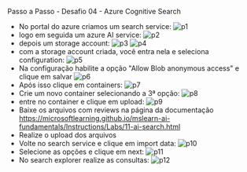 Passo a Passo - Desafio 04 - Azure Cognitive Search
* No portal do azure criamos um search service:
   ![p1](https://github.com/alebona/Microsoft-Azure-AI-Fundamentals-DIO-/assets/6590228/77c4e214-c568-426e-afc1-a7beb0fe357a)
* logo em seguida um azure AI service:
  ![p2](https://github.com/alebona/Microsoft-Azure-AI-Fundamentals-DIO-/assets/6590228/10d34fc3-f74a-4afe-8269-d8b135400aa4)
* depois um storage account:
  ![p3](https://github.com/alebona/Microsoft-Azure-AI-Fundamentals-DIO-/assets/6590228/0af2af13-1b13-4ada-a3c1-f14585762960)
  ![p4](https://github.com/alebona/Microsoft-Azure-AI-Fundamentals-DIO-/assets/6590228/da71b2ae-18f4-4f03-841a-1f6196259e85)
* com a storage account criada, você entra nela e seleciona configuration:
  ![p5](https://github.com/alebona/Microsoft-Azure-AI-Fundamentals-DIO-/assets/6590228/573dc936-79d9-40fc-884c-8990ed72960d)
* Na configuração habilite a opção "Allow Blob anonymous access" e clique em salvar
  ![p6](https://github.com/alebona/Microsoft-Azure-AI-Fundamentals-DIO-/assets/6590228/67cf8ad0-5aef-4611-a64e-509888c17849)
* Após isso clique em containers:
  ![p7](https://github.com/alebona/Microsoft-Azure-AI-Fundamentals-DIO-/assets/6590228/2027b694-02c9-4556-a3e2-a2194da31895)
* Crie um novo container selecionando a 3ª opção:
  ![p8](https://github.com/alebona/Microsoft-Azure-AI-Fundamentals-DIO-/assets/6590228/ac1c1e8f-d5a0-44e4-bec3-c60f4c461c6a)
* entre no container e clique em upload:
  ![p9](https://github.com/alebona/Microsoft-Azure-AI-Fundamentals-DIO-/assets/6590228/ea1d3bea-8e47-4aa7-80df-eda3835e7c7c)
* Baixe os arquivos com reviews na página da documentação https://microsoftlearning.github.io/mslearn-ai-fundamentals/Instructions/Labs/11-ai-search.html
* Realize o upload dos arquivos
* Volte no search service e clique em import data:
  ![p10](https://github.com/alebona/Microsoft-Azure-AI-Fundamentals-DIO-/assets/6590228/511e9c77-0350-493a-8a0b-89e259145a12)
* Selecione as opções e clique em next:
  ![p11](https://github.com/alebona/Microsoft-Azure-AI-Fundamentals-DIO-/assets/6590228/09983098-1fd1-4da0-aba4-69b9fa7dce35)
* No search explorer realize as consultas:
  ![p12](https://github.com/alebona/Microsoft-Azure-AI-Fundamentals-DIO-/assets/6590228/f4470813-85b9-4167-a83a-96be3eeafe59)







  



